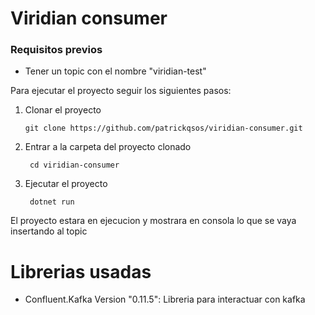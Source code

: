 # Viridian consumer

### Requisitos previos
- Tener un topic con el nombre "viridian-test"

Para ejecutar el proyecto seguir los siguientes pasos:

1. Clonar el proyecto 

	`git clone https://github.com/patrickqsos/viridian-consumer.git`

2. Entrar a la carpeta del proyecto clonado

	` cd viridian-consumer`
3. Ejecutar el  proyecto

	` dotnet run`

El proyecto estara en ejecucion y mostrara en consola lo que se vaya insertando al topic

# Librerias usadas

- Confluent.Kafka Version "0.11.5": Libreria para interactuar con kafka
